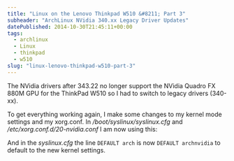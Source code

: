```yaml
---
title: "Linux on the Lenovo Thinkpad W510 &#8211; Part 3"
subheader: "ArchLinux NVidia 340.xx Legacy Driver Updates"
datePublished: 2014-10-30T21:45:11+00:00
tags:
  - archlinux
  - Linux
  - thinkpad
  - w510
slug: "linux-lenovo-thinkpad-w510-part-3"
---
```


The NVidia drivers after 343.22 no longer support the NVidia Quadro FX 880M GPU
for the ThinkPad W510 so I had to switch to legacy drivers (340-xx).

To get everything working again, I make some changes to my kernel mode settings
and my xorg.conf. In <var>/boot/syslinux/syslinux.cfg</var> and
<var>/etc/xorg.conf.d/20-nvidia.conf</var> I am now using this:

<script src="https://gist.github.com/davidosomething/87171683d589981225a1.js"></script>

And in the <var>syslinux.cfg</var> the line <code>DEFAULT arch</code> is now
<code>DEFAULT archnvidia</code> to default to the new kernel settings.

